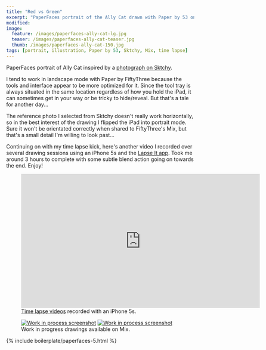 ```yaml
---
title: "Red vs Green"
excerpt: "PaperFaces portrait of the Ally Cat drawn with Paper by 53 on an iPad."
modified: 
image: 
  feature: /images/paperfaces-ally-cat-lg.jpg
  teaser: /images/paperfaces-ally-cat-teaser.jpg
  thumb: /images/paperfaces-ally-cat-150.jpg
tags: [portrait, illustration, Paper by 53, Sktchy, Mix, time lapse]
---
```


PaperFaces portrait of Ally Cat inspired by a [photograph on Sktchy](http://sktchy.com/VxlSm).

I tend to work in landscape mode with Paper by FiftyThree because the tools and interface appear to be more optimized for it. Since the tool tray is always situated in the same location regardless of how you hold the iPad, it can sometimes get in your way or be tricky to hide/reveal. But that's a tale for another day...

The reference photo I selected from Sktchy doesn't really work horizontally, so in the best interest of the drawing I flipped the iPad into portrait mode. Sure it won't be orientated correctly when shared to FiftyThree's Mix, but that's a small detail I'm willing to look past...

Continuing on with my time lapse kick, here's another video I recorded over several drawing sessions using an iPhone 5s and the [Lapse It app](http://www.lapseit.com/). Took me around 3 hours to complete with some subtle blend action going on towards the end. Enjoy!

<figure>
  <iframe width="640" height="360" src="https://www.youtube.com/embed/K2dgaV9_rCI" frameborder="0"> </iframe>
  <figcaption><a href="https://www.youtube.com/watch?v=9RTXF6wLMjw&list=PLaLqP2ipMLc6UugVLyTwWTiFtmmZzj7ao">Time lapse videos</a> recorded with an iPhone 5s.</figcaption>
</figure>

<figure class="half">
  <a href="https://mix.fiftythree.com/11098-Michael-Rose/2483829"><img src="{{ site.url }}/images/paperfaces-ally-cat-process-1-600.jpg" alt="Work in process screenshot"></a>
  <a href="https://mix.fiftythree.com/11098-Michael-Rose/2494030"><img src="{{ site.url }}/images/paperfaces-ally-cat-process-2-600.jpg" alt="Work in process screenshot"></a>
  <figcaption>Work in progress drawings available on Mix.</figcaption>
</figure>

{% include boilerplate/paperfaces-5.html %}
